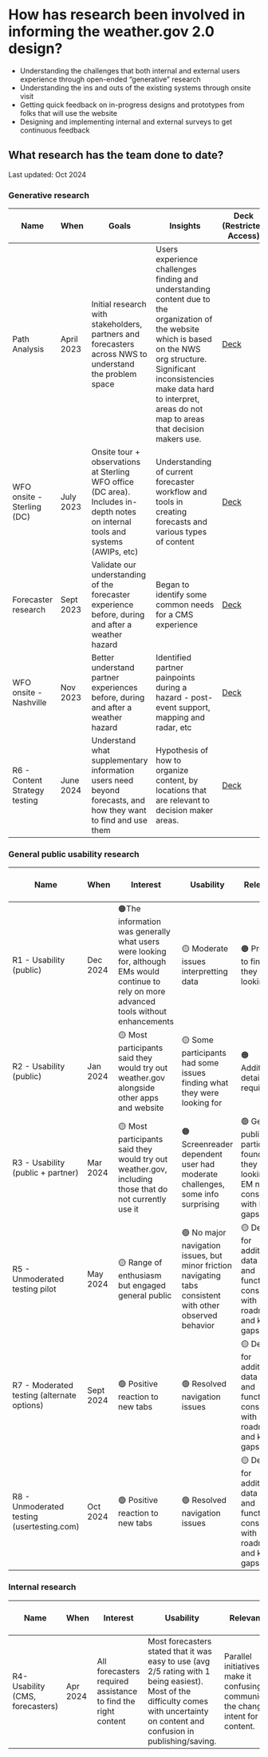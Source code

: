 <h1> How has research been involved in informing the weather.gov 2.0 design? </h1>

* Understanding the challenges that both internal and external users experience through open-ended “generative” research 
* Understanding the ins and outs of the existing systems through onsite visit 
* Getting quick feedback on in-progress designs and prototypes from folks that will use the website
* Designing and implementing internal and external surveys to get continuous feedback 

<h2> What research has the team done to date? </h2>
<p>Last updated: Oct 2024 </p>

<h3> Generative research </h3>

| Name  | When  | Goals  | Insights  | Deck (Restricted Access) |
| -------- | ------- | -------- | ------- |------- |
| Path Analysis | April 2023 | Initial research with stakeholders, partners and forecasters across NWS to understand the problem space | Users experience challenges finding and understanding content due to the organization of the website which is based on the NWS org structure. Significant inconsistencies make data hard to interpret, areas do not map to areas that decision makers use. |[Deck](https://docs.google.com/presentation/d/1u6_msv_ogHgPo_1D8OZCnc_VxRAMMf7L4kmII1ZcSy4/edit?usp=sharing)|
| WFO onsite - Sterling (DC) | July 2023 | Onsite tour + observations at Sterling WFO office (DC area). Includes in-depth notes on internal tools and systems (AWIPs, etc) | Understanding of current forecaster workflow and tools in creating forecasts and various types of content  |[Deck](https://docs.google.com/presentation/d/1OSFmdQef4q4itPgeQF9PaF2hiShDFwkMnoHXFvpMJVc/edit?usp=sharing)|
| Forecaster research | Sept 2023 | Validate our understanding of the forecaster experience before, during and after a weather hazard | Began to identify some common needs for a CMS experience |[Deck](https://docs.google.com/presentation/d/12ZfChB199txqyp0PlOWCPQvsjmN1Hjp8NdeJoKg5KIU/edit?usp=sharing)|
| WFO onsite - Nashville | Nov 2023 | Better understand partner experiences before, during and after a weather hazard | Identified partner painpoints during a hazard - post-event support, mapping and radar, etc |[Deck](https://docs.google.com/presentation/d/17x-QsdJN8q4u1GZ8qJVZm6s0srlBZxFiV9dtstbbYR0/edit?usp=sharing)|
| R6 - Content Strategy testing | June 2024 | Understand what supplementary information users need beyond forecasts, and how they want to find and use them | Hypothesis of how to organize content, by locations that are relevant to decision maker areas. | [Deck](https://docs.google.com/presentation/d/1ovcYx8XbZXcWj_j13wOKGSLYQEFZllieIj_ShsYFTOI/edit?usp=sharing)|


<h3> General public usability research </h3>

| Name  | When  | Interest  | Usability| Relevance| Comprehension| Deck (Restricted Access) |
| -------- | ------- | -------- | ------- |------- | -------- | -------- |
| R1 - Usability (public) | Dec 2024 | 🟠The information was generally what users were looking for, although EMs would continue to rely on more advanced tools without enhancements | 🟡 Moderate issues interpretting data | 🟠 Prompts to find what they were looking for |  -------- |[Deck](https://docs.google.com/presentation/d/1tbOs4QxaAPvD-RO9-cv8ZJCvBRMWYN3egQxbWi5tGeg/edit?usp=sharing)|
| R2 - Usability (public) | Jan 2024 |  🟡 Most participants said they would try out weather.gov alongside other apps and website | 🟡 Some participants had some issues finding what they were looking for | 🟠 Additional details required | 🟠 Issues interpreting metrics | [Deck](https://docs.google.com/presentation/d/1fspeYmrbelbo4Gcq6Wb7lR1hdPAXhiO-K_KJUtoQS1I/edit?usp=sharing)|
| R3 - Usability (public + partner)| Mar 2024 | 🟡 Most participants said they would try out weather.gov, including those that do not currently use it | 🟠 Screenreader dependent user had moderate challenges, some info surprising | 🟢 General public participants found what they were looking for, EM needs consistent with known gaps| 🟢 Minor issues, most comprehensive issues resolved |[Deck](https://docs.google.com/presentation/d/1I00ZNIfwCAhJZwd8tKivEYWNBqLO9RmnCDS7SA28lvc/edit?usp=sharing)|
| R5 - Unmoderated testing pilot | May 2024 | 🟡 Range of enthusiasm but engaged general public  | 🟢 No major navigation issues, but minor friction navigating tabs consistent with other observed behavior |🟡 Desires for additional data points and functionality consistent with roadmap and known gaps |🟢 No major issues |[Deck](https://docs.google.com/presentation/d/1qif1XlCzrx9Qw9HnUYmRIMdRtUGH4u_ORX4_MfGRB44/edit?usp=sharing)|
| R7 - Moderated testing (alternate options) | Sept 2024 |🟢 Positive reaction to new tabs | 🟢 Resolved navigation issues |🟡 Desires for additional data points and functionality consistent with roadmap and known gaps |🟢 No major issues |[Deck](https://docs.google.com/presentation/d/1MrL2IxWta1d3ebcWKAH0BGXbnZNNFIp3BZ3Mu7qiZB0/edit#slide=id.g27836d05cea_1_0)|
| R8 - Unmoderated testing (usertesting.com) | Oct 2024 |🟢 Positive reaction to new tabs | 🟢 Resolved navigation issues |🟡 Desires for additional data points and functionality consistent with roadmap and known gaps |🟢 No major issues |[Doc](https://docs.google.com/document/d/1aXfddRXpIVl5qyIbsiVVK3PDmvHHNbHZedaDVBl0UMU/edit#heading=h.6y3oo4cmdgs8)|

<h3> Internal research </h3>

| Name  | When  | Interest  | Usability| Relevance| Comprehension|Deck (Restricted Access) |
| -------- | ------- | -------- | ------- |------- | -------- |-------- |
| R4- Usability (CMS, forecasters) | Apr 2024 | All forecasters required assistance to find the right content | Most forecasters stated that it was easy to use (avg 2/5 rating with 1 being easiest). Most of the difficulty comes with uncertainty on content and confusion in publishing/saving.  | Parallel initiatives make it confusing to communicate the changed intent for content. | Supports general workflow but does not support recent innovations in workflows |[Deck](https://docs.google.com/presentation/d/1G2KZHqiptDbXN6OOjkdq0bhI9OyqtTUWTMHzqVYTtjI/edit?usp=sharing)|

